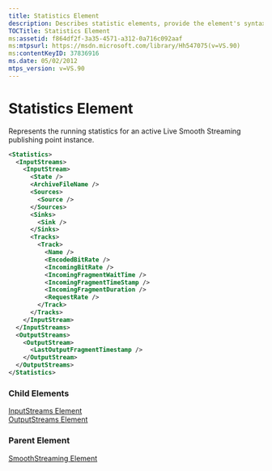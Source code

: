 ```yaml
---
title: Statistics Element
description: Describes statistic elements, provide the element's syntax, and outlines various child elements and parent elements.
TOCTitle: Statistics Element
ms:assetid: f864df2f-3a35-4571-a312-0a716c092aaf
ms:mtpsurl: https://msdn.microsoft.com/library/Hh547075(v=VS.90)
ms:contentKeyID: 37836916
ms.date: 05/02/2012
mtps_version: v=VS.90
---
```


# Statistics Element

Represents the running statistics for an active Live Smooth Streaming publishing point instance.

```xml
<Statistics>
  <InputStreams>
    <InputStream>
      <State />
      <ArchiveFileName />
      <Sources>
        <Source />
      </Sources>
      <Sinks>
        <Sink />
      </Sinks>
      <Tracks>
        <Track>
          <Name />
          <EncodedBitRate />
          <IncomingBitRate />
          <IncomingFragmentWaitTime />
          <IncomingFragmentTimeStamp />
          <IncomingFragmentDuration />
          <RequestRate />
        </Track>
      </Tracks>
    </InputStream>
  </InputStreams>
  <OutputStreams>
    <OutputStream>
      <LastOutputFragmentTimestamp />
    </OutputStream>
  </OutputStreams>
</Statistics>
```

### Child Elements

[InputStreams Element](inputstreams-element.md)  
[OutputStreams Element](outputstreams-element.md)

### Parent Element

[SmoothStreaming Element](smoothstreaming-element.md)
